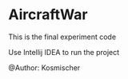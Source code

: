# AircraftWar

This is the final experiment code

Use Intellij IDEA to run the project

@Author: Kosmischer